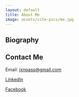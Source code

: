 ```yaml
---
layout: default
title: About Me
image: assets/site-pics/me.jpg
---
```


## Biography

## Contact Me

Email: jxnpass@gmail.com 

[LinkedIn](https://www.linkedin.com/in/jackson-passey-4102ba251/) 

[Facebook](https://www.facebook.com/jackson.passey/)
